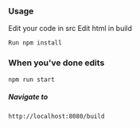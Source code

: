 ### Usage

Edit your code in src
Edit html in build

```Run npm install```

### When you've done edits
``npm run start``

##### Navigate to 
``http://localhost:8080/build``
